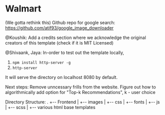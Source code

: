 # Walmart
(We gotta rethink this) Github repo for google search: https://github.com/atif93/google_image_downloader

@Koushik: Add a credits section where we acknowledge the original creators of this template (check if it is MIT Licensed)

@Shivaank, Jaya: In-order to test out the template locally,

1. `npm install http-server -g`
2. `http-server`

It will serve the directory on localhost 8080 by default.

Next steps: Remove unncessary frills from the website. Figure out how to algorithmically add option for "Top-k Recommendations", k - user choice

Directory Structure: 
.
+-- Frontend
|	+--  images
|	+--  css
|	+--  fonts
|	+--  js
|	+--  scss
|	+--  various html base templates


